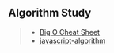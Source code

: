 ## Algorithm Study

> * [Big O Cheat Sheet](https://www.bigocheatsheet.com/)
> * [javascript-algorithm](https://github.com/trekhleb/javascript-algorithms)

